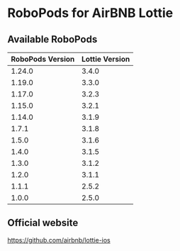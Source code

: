 # RoboPods for AirBNB Lottie

## Available RoboPods

| RoboPods Version | Lottie Version |
|------------------|----------------|
| 1.24.0           | 3.4.0          |
| 1.19.0           | 3.3.0          |
| 1.17.0           | 3.2.3          |
| 1.15.0           | 3.2.1          |
| 1.14.0           | 3.1.9          |
| 1.7.1            | 3.1.8          |
| 1.5.0            | 3.1.6          |
| 1.4.0            | 3.1.5          |
| 1.3.0            | 3.1.2          |
| 1.2.0            | 3.1.1          |
| 1.1.1            | 2.5.2          |
| 1.0.0            | 2.5.0          |

## Official website

https://github.com/airbnb/lottie-ios